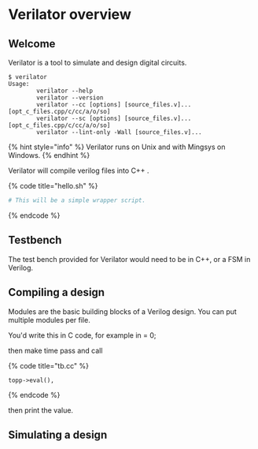 # Verilator overview

## Welcome

Verilator is a tool to simulate and design digital circuits.

```
$ verilator
Usage:
        verilator --help
        verilator --version
        verilator --cc [options] [source_files.v]... [opt_c_files.cpp/c/cc/a/o/so]
        verilator --sc [options] [source_files.v]... [opt_c_files.cpp/c/cc/a/o/so]
        verilator --lint-only -Wall [source_files.v]...
```

{% hint style="info" %}
 Verilator runs on Unix and with Mingsys on Windows. 
{% endhint %}

Verilator will compile verilog files into C++ .

{% code title="hello.sh" %}
```bash
# This will be a simple wrapper script.

```
{% endcode %}

## Testbench
The test bench provided for Verilator would need to be in C++, or a FSM in Verilog. 

## Compiling a design

Modules are the basic building blocks of a Verilog design. You can put multiple modules per file.

You'd write this in C code, for example in = 0; 

then make time pass and call 

{% code title="tb.cc" %}
```
topp->eval(), 
```
{% endcode %}
     
then print the value.


## Simulating a design



